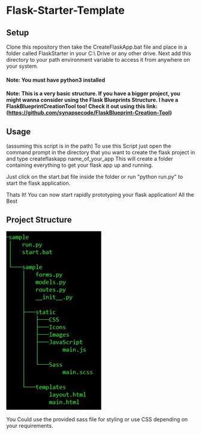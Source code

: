 # Flask-Starter-Template

## Setup

Clone this repository then take the CreateFlaskApp.bat file and place in a folder called FlaskStarter in your C:\ Drive or any other drive.
Next add this directory to your path environment variable to access it from anywhere on your system.
#### Note: You must have python3 installed
#### Note: This is a very basic structure. If you have a bigger project, you might wanna consider using the Flask Blueprints Structure. I have a FlaskBlueprintCreationTool too! Check it out using this link: (https://github.com/synapsecode/FlaskBlueprint-Creation-Tool) 

## Usage
(assuming this script is in the path)
To use this Script just open the command prompt in the directory that you want to create the flask project in and type createflaskapp name_of_your_app
This will create a folder containing everything to get your flask app up and running.

Just click on the start.bat file inside the folder or run "python run.py" to start the flask application.

Thats It! You can now start rapidly prototyping your flask application!
All the Best

## Project Structure
![](filetree.jpg)

You Could use the provided sass file for styling or use CSS depending on your requirements.
